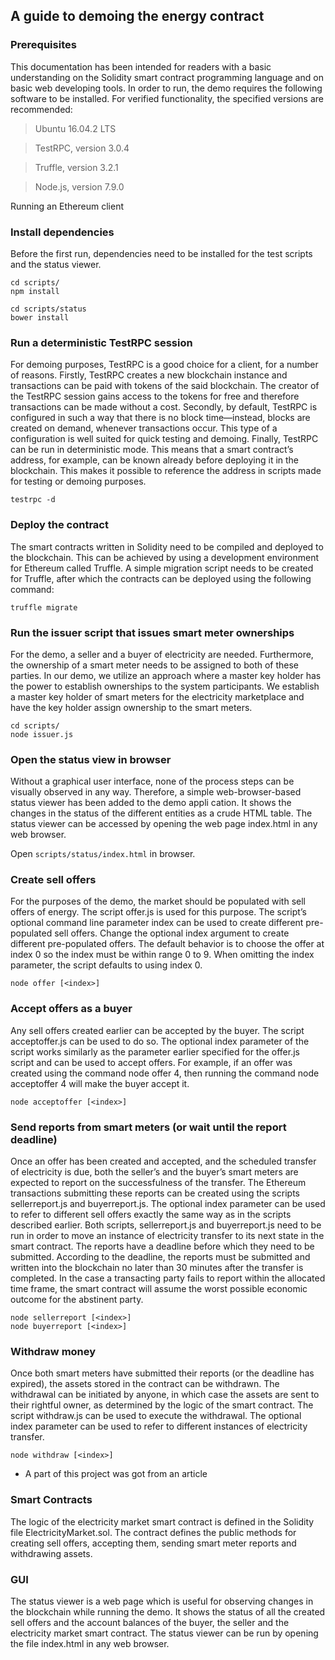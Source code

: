 ## A guide to demoing the energy contract

### Prerequisites
This documentation has been intended for readers with a basic understanding on the Solidity smart contract programming language and on basic web developing tools. In order to run,
the demo requires the following software to be installed. For verified functionality, the specified versions are recommended:

> Ubuntu 16.04.2 LTS

> TestRPC, version 3.0.4

> Truffle, version 3.2.1

> Node.js, version 7.9.0

Running an Ethereum client

### Install dependencies

Before the first run, dependencies need to be installed for the test scripts and the status viewer.

```shell
cd scripts/
npm install
```

```shell
cd scripts/status
bower install
```

### Run a deterministic TestRPC session

For demoing purposes, TestRPC is a good choice for a client, for a number of reasons. Firstly, TestRPC creates a new blockchain instance and transactions can be paid with tokens of the
said blockchain. The creator of the TestRPC session gains access to the tokens for free and
therefore transactions can be made without a cost. Secondly, by default, TestRPC is configured
in such a way that there is no block time—instead, blocks are created on demand, whenever
transactions occur. This type of a configuration is well suited for quick testing and demoing.
Finally, TestRPC can be run in deterministic mode. This means that a smart contract’s address,
for example, can be known already before deploying it in the blockchain. This makes it possible to reference the address in scripts made for testing or demoing purposes.

```shell
testrpc -d
```

### Deploy the contract

The smart contracts written in Solidity need to be compiled and deployed to the blockchain.
This can be achieved by using a development environment for Ethereum called Truffle. A simple migration script needs to be created for Truffle, after which the contracts can be deployed
using the following command:

```shell
truffle migrate
```

### Run the issuer script that issues smart meter ownerships

For the demo, a seller and a buyer of electricity are needed. Furthermore, the ownership of a
smart meter needs to be assigned to both of these parties. In our demo, we utilize an approach
where a master key holder has the power to establish ownerships to the system participants.
We establish a master key holder of smart meters for the electricity marketplace and have the
key holder assign ownership to the smart meters.

```shell
cd scripts/
node issuer.js
```

### Open the status view in browser

Without a graphical user interface, none of the process steps can be visually observed in any
way. Therefore, a simple web-browser-based status viewer has been added to the demo appli
cation. It shows the changes in the status of the different entities as a crude HTML table. The
status viewer can be accessed by opening the web page index.html in any web browser.

Open `scripts/status/index.html` in browser.

### Create sell offers

For the purposes of the demo, the market should be populated with sell offers of energy. The
script offer.js is used for this purpose. The script’s optional command line parameter index can
be used to create different pre-populated sell offers. Change the optional index argument to create different pre-populated offers. The default behavior is to choose the offer at index 0 so the index must be within range 0 to 9.
When omitting the index parameter, the script defaults to using index 0.

```shell
node offer [<index>]
```

### Accept offers as a buyer

Any sell offers created earlier can be accepted by the buyer. The script acceptoffer.js can be
used to do so. The optional index parameter of the script works similarly as the parameter earlier specified for the offer.js script and can be used to accept offers. For example, if an offer was
created using the command node offer 4, then running the command node acceptoffer 4 will
make the buyer accept it.

```shell
node acceptoffer [<index>]
```

### Send reports from smart meters (or wait until the report deadline)

Once an offer has been created and accepted, and the scheduled transfer of electricity is due,
both the seller’s and the buyer’s smart meters are expected to report on the successfulness of
the transfer. The Ethereum transactions submitting these reports can be created using the
scripts sellerreport.js and buyerreport.js. The optional index parameter can be used to refer to
different sell offers exactly the same way as in the scripts described earlier. Both scripts, sellerreport.js and buyerreport.js need to be run in order to move an instance of electricity transfer
to its next state in the smart contract.
The reports have a deadline before which they need to be submitted. According to the deadline, the reports must be submitted and written into the blockchain no later than 30 minutes
after the transfer is completed. In the case a transacting party fails to report within the allocated time frame, the smart contract will assume the worst possible economic outcome for the
abstinent party.

```shell
node sellerreport [<index>]
node buyerreport [<index>]
```

### Withdraw money

Once both smart meters have submitted their reports (or the deadline has expired), the assets
stored in the contract can be withdrawn. The withdrawal can be initiated by anyone, in which
case the assets are sent to their rightful owner, as determined by the logic of the smart contract. The script withdraw.js can be used to execute the withdrawal. The optional index parameter can be used to refer to different instances of electricity transfer.

```shell
node withdraw [<index>]
```

* A part of this project was got from an article 

### Smart Contracts

The logic of the electricity market smart contract is defined in the Solidity file ElectricityMarket.sol. The contract defines the public methods for creating sell offers, accepting them, sending smart meter reports and withdrawing assets.

### GUI
The status viewer is a web page which is useful for observing changes in the blockchain while
running the demo. It shows the status of all the created sell offers and the account balances of
the buyer, the seller and the electricity market smart contract. The status viewer can be run by
opening the file index.html in any web browser.
